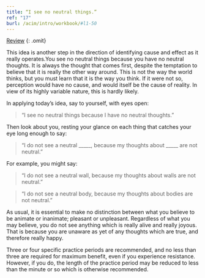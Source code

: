 ```yaml
---
title: “I see no neutral things.”
ref: "17"
burl: /acim/intro/workbook/#l1-50
---
```


<a class="hide-review" href="/t/acim/workbook/l054/#l017">Review</a>
{: .omit}

This idea is another step in the direction of identifying cause and
effect as it really operates.You see no neutral things because you have
no neutral thoughts. It is always the thought that comes first, despite
the temptation to believe that it is really the other way around. This
is not the way the world thinks, but you must learn that it is the way
you think. If it were not so, perception would have no cause, and would
itself be the cause of reality. In view of its highly variable nature,
this is hardly likely.

In applying today’s idea, say to yourself, with eyes open:

> “I see no neutral things because I have no neutral thoughts.”

Then look about you, resting your glance on each thing that catches your
eye long enough to say:

> “I do not see a neutral \_\_\_\_\_, because my thoughts about
> \_\_\_\_\_ are not neutral.”

For example, you might say:

> “I do not see a neutral wall, because my thoughts about walls are not
> neutral.”

> “I do not see a neutral body, because my thoughts about bodies are
> not neutral.”

As usual, it is essential to make no distinction between what you
believe to be animate or inanimate; pleasant or unpleasant. Regardless
of what you may believe, you do not see anything which is really alive
and really joyous. That is because you are unaware as yet of any
thoughts which are true, and therefore really happy.

Three or four specific practice periods are recommended, and no less
than three are required for maximum benefit, even if you experience
resistance. However, if you do, the length of the practice period may be
reduced to less than the minute or so which is otherwise recommended.

